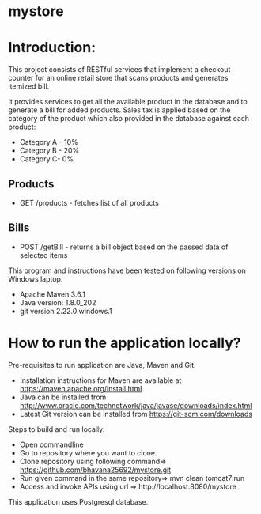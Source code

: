 # mystore

# Introduction: 
This project consists of RESTful services that implement a checkout counter for an online retail store that scans products and generates itemized bill.

It provides services to get all the available product in the database and to generate a bill for added products. Sales tax is applied based on the category of the product which also provided in the database against each product:
* Category A - 10%
* Category B - 20%
* Category C- 0%

## Products
*  GET /products - fetches list of all products

## Bills
*  POST /getBill - returns a bill object based on the passed data of selected items

This program and instructions have been tested on following versions on Windows laptop.
*  Apache Maven 3.6.1 
*  Java version: 1.8.0_202
*  git version 2.22.0.windows.1

# How to run the application locally?

Pre-requisites to run application are Java, Maven and Git. 
*  Installation instructions for Maven are available at https://maven.apache.org/install.html
*  Java can be installed from http://www.oracle.com/technetwork/java/javase/downloads/index.html
*  Latest Git version can be installed from https://git-scm.com/downloads

Steps to build and run locally:
* Open commandline
* Go to repository where you want to clone.
* Clone repository using following command=>   https://github.com/bhavana25692/mystore.git
* Run given command in the same repository=> mvn clean tomcat7:run  
* Access and invoke APIs using url => http://localhost:8080/mystore

This application uses Postgresql database. 

